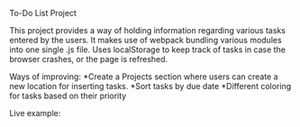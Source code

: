 To-Do List Project

This project provides a way of holding information regarding various tasks entered by the users. 
It makes use of webpack bundling various modules into one single .js file.
Uses localStorage to keep track of tasks in case the browser crashes, or the page is refreshed.

Ways of improving:
*Create a Projects section where users can create a new location for inserting tasks.
*Sort tasks by due date
*Different coloring for tasks based on their priority

Live example:
